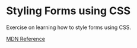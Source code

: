 # Styling Forms using CSS

Exercise on learning how to style forms using CSS.

[MDN Reference](https://developer.mozilla.org/en-US/docs/Learn/Forms/Styling_web_forms#a_specific_styling_example)